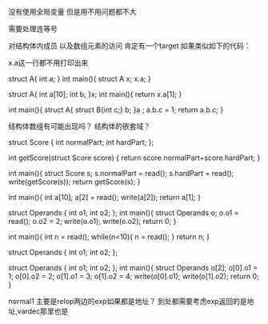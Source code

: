 没有使用全局变量 但是用不用问题都不大

需要处理连等号



对结构体内成员 以及数组元素的访问 肯定有一个target
如果类似如下的代码：

x.a这一行都不用打印出来

struct A{
int a;
}
int main(){
    struct A x;
    x.a;
}


struct A{
int a[10];
int b;
}x;
int main(){
return x.a[1];
}

int main(){
struct A{
    struct B{int c;} b;
}a ;
a.b.c = 1;
return a.b.c;
}

结构体数组有可能出现吗？
结构体的嵌套域？



struct Score
{
int normalPart;
int hardPart;
};

int getScore(struct Score score)
{
return score.normalPart+score.hardPart;
}

int main(){
struct Score s;
s.normalPart = read();
s.hardPart = read();
write(getScore(s));
return getScore(s);
}


int main(){
int a[10];
a[2] = read();
write(a[2]);
return a[1];
}



struct Operands
{
int o1;
int o2;
};
int main(){
struct Operands o;
o.o1 = read();
o.o2 = 2;
write(o.o1);
write(o.o2);
return 0;
}


int main(){
int n = read();
while(n<10){
    n = read();
}
return n;
}


struct Operands
{
int o1;
int o2;
};



struct Operands
{
int o1;
int o2;
};
int main(){
struct Operands o[2];
o[0].o1 = 1;
o[0].o2 = 2;
o[1].o1 = 3;
o[1].o2 = 4;
write(o[0].o1);
write(o[1].o2);
return 0;
}


normal1 主要是relop两边的exp如果都是地址？
到处都需要考虑exp返回的是地址,vardec那里也是